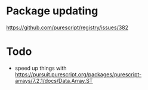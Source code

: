 # Package updating

https://github.com/purescript/registry/issues/382

# Todo
* speed up things with https://pursuit.purescript.org/packages/purescript-arrays/7.2.1/docs/Data.Array.ST